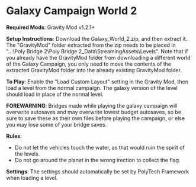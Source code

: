 # Galaxy Campaign World 2

**Required Mods**: Gravity Mod v1.2.1+

**Setup Instructions**: Download the Galaxy_World_2.zip, and then extract it. The "GravityMod" folder extracted from the zip needs to be placed in "...\Poly Bridge 2\Poly Bridge 2_Data\StreamingAssets\Levels". Note that if you already have the GravityMod folder from downloading a different world of the Galaxy Campaign, you only need to move the contents of the extracted GravityMod folder into the already existing GravityMod folder.  

**To Play**: Enable the "Load Custom Layout" setting in the Gravity Mod, then load a level from the normal campaign. The galaxy version of the level should load in place of the normal level.

**FOREWARNING**: Bridges made while playing the galaxy campaign will overwrite autosaves and may overwrite lowest budget autosaves, so be sure to
save these as their own files before playing the campaign, or else you may lose some of your bridge saves.

**Rules**:
- Do not let the vehicles touch the water, as that would ruin the spirit of the levels.
- Do not go around the planet in the wrong irection to collect the flag.

**Settings**:
The settings should automatically be set by PolyTech Framework when loading a level.
